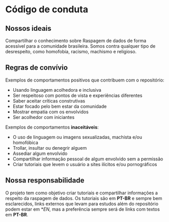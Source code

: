 # Código de conduta

## Nossos ideais

Compartilhar o conhecimento sobre Raspagem de dados de forma
acessível para a comunidade brasileira. Somos contra qualquer
tipo de desrespeito, como homofobia, racismo, machismo e
religioso. 

## Regras de convívio

Exemplos de comportamentos positivos que contribuem com o repositório:

* Usando linguagem acolhedora e inclusiva
* Ser respeitoso com pontos de vista e experiências diferentes
* Saber aceitar críticas construtivas
* Estar focado pelo bem estar da comunidade
* Mostrar empatia com os envolvidos
* Ser acolhedor com iniciantes

Exemplos de comportamentos **inaceitáveis**:

* O uso de linguagem ou imagens sexualizadas, machista e/ou homofóbica
* Trollar, insultar ou denegrir alguem
* Assediar algum envolvido
* Compartilhar informação pessoal de algum envolvido sem a permissão
* Criar tutoriais que levem o usuário a sites ilícitos e/ou pornográficos

## Nossa responsabilidade

O projeto tem como objetivo criar tutoriais e compartilhar informações a respeito 
da raspagem de dados. Os tutoriais são em **PT-BR** e sempre bem esclarecidos,
links externos que levam para estudos além do repositório podem estar em **EN*, mas
a preferência sempre será de links com textos em **PT-BR**.
